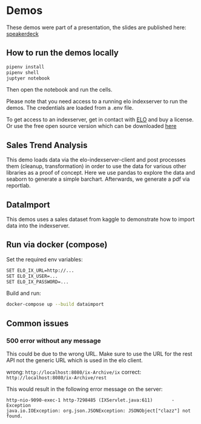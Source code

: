 # Demos

These demos were part of a presentation, the slides are published here: [speakerdeck](https://speakerdeck.com/emanum/wiederverwendbare-software-komponenten-mit-elo-und-python)

## How to run the demos locally

```bash
pipenv install
pipenv shell
juptyer notebook
```

Then open the notebook and run the cells. 

Please note that you need access to a running
elo indexserver to run the demos. The credentials are loaded from a .env file.

To get access to an indexserver, get in contact with [ELO](https://www.elo.com/de-at.html) and buy a license.
Or use the free open source version which can be downloaded [here](https://www.youtube.com/watch?v=dQw4w9WgXcQ)

## Sales Trend Analysis

This demo loads data via the elo-indexserver-client and post processes them (cleanup, transformation) in order to
use the data for various other libraries as a proof of concept. Here we use pandas to explore the data and seaborn to
generate a simple barchart. Afterwards, we generate a pdf via reportlab.

## DataImport

This demos uses a sales dataset from kaggle to demonstrate how to import data into the indexserver. 

## Run via docker (compose)

Set the required env variables:
```bash
SET ELO_IX_URL=http://...
SET ELO_IX_USER=...
SET ELO_IX_PASSWORD=...
```


Build and run:
```bash
docker-compose up --build dataimport
```


## Common issues

### 500 error without any message

This could be due to the wrong URL. Make sure to use the URL for the rest API not the generic URL which is used in the 
elo client.

wrong: `http://localhost:8080/ix-Archive/ix`
correct: `http://localhost:8080/ix-Archive/rest`

This would result in the following error message on the server:
```log
http-nio-9090-exec-1 http-7298485 (IXServlet.java:611)       - Exception 
java.io.IOException: org.json.JSONException: JSONObject["clazz"] not found.
```
